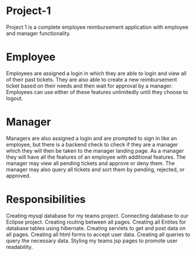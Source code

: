# Project-1

Project 1  is a complete employee reimbursement application with employee and manager functionality. 

# Employee

Employees are assigned a login in which they are able to login and view all of their past tickets. They are also able to create a new reimbursement ticket based on their needs and then wait for approval by a manager. Employees can use either of these features unlimitedly until they choose to logout.

# Manager

Managers are also assigned a login and are prompted to sign in like an employee, but there is a backend check to check if they are a manager which they will then be taken to the manager landing page. As a manager they will have all the features of an employee with additional features. The manager may view all pending tickets and approve or deny them. The manager may also query all tickets and sort them by pending, rejected, or approved.

# Responsibilities

Creating mysql database for my teams project.
Connecting database to our Eclipse project.
Creating routing between all pages.
Creating all Entites for database tables using hibernate.
Creating servlets to get and post data on all pages.
Creating all html forms to accept user data.
Creating all queries to query the necessary data.
Styling my teams jsp pages to promote user readability.
